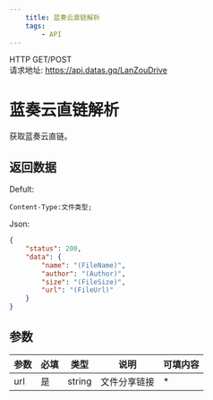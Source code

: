 ```yaml
---
    title: 蓝奏云直链解析
    tags:
        - API
---
```

<span class="http">HTTP GET/POST</span>  
请求地址: https://api.datas.gq/LanZouDrive

# 蓝奏云直链解析
获取蓝奏云直链。

## 返回数据
Defult:
```
Content-Type:文件类型;
```
Json:
```json
{
    "status": 200,
    "data": {
        "name": "(FileName)",
        "author": "(Author)",
        "size": "(FileSize)",
        "url": "(FileUrl)"
    }
}
```

## 参数
| 参数 | 必填 | 类型 | 说明 | 可填内容 |
| --- | --- | --- | --- | --- |
| url | 是 | string | 文件分享链接 | * |

<script async src="https://pagead2.googlesyndication.com/pagead/js/adsbygoogle.js?client=ca-pub-3270219743311431" crossorigin="anonymous"></script>